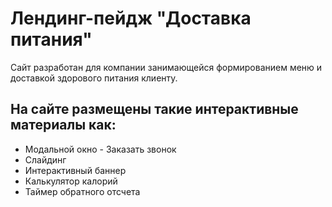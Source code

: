 # Лендинг-пейдж "Доставка питания"

Сайт разработан для компании занимающейся формированием меню и доставкой здорового питания клиенту. 

## На сайте размещены такие интерактивные материалы как:
- Модальной окно - Заказать звонок
- Слайдинг
- Интерактивный баннер
- Калькулятор калорий
- Таймер обратного отсчета
